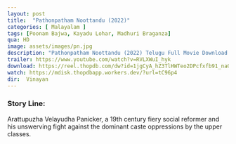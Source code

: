 ```yaml
---
layout: post
title:  "Pathonpatham Noottandu (2022)"
categories: [ Malayalam ]
tags: [Poonam Bajwa, Kayadu Lohar, Madhuri Braganza]
qua: HD
image: assets/images/pn.jpg
description: "Pathonpatham Noottandu (2022) Telugu Full Movie Download and watch online 720p low file size 500 mb."
trailer: https://www.youtube.com/watch?v=RVLXWuI_hyk
download: https://reel.thopdb.com/dw?id=1jgCyA_hZ3TlHWTeo2DPcfxfb91_naGJG
watch: https://mdisk.thopdbapp.workers.dev/?url=tC96p4
dir:  Vinayan
---
```


### Story Line:
Arattupuzha Velayudha Panicker, a 19th century fiery social reformer and his unswerving fight against the dominant caste oppressions by the upper classes.





